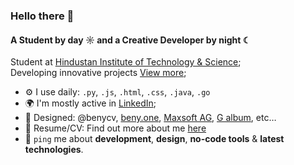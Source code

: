 ### Hello there 👋

#### A Student by day ☼ and a Creative Developer by night ☾

Student at [Hindustan Institute of Technology & Science](https://hindustanuniv.ac.in);<br>
Developing innovative projects [View more](https://github.com/BenyD?tab=repositories);<br>

- ⚙️ I use daily: `.py`, `.js`, `.html`, `.css`, `.java`, `.go`
- 🌍 I'm mostly active in [LinkedIn](https://www.linkedin.com/in/benydishon/);
- 💅 Designed: @benycv, [beny.one](https://beny.one), [Maxsoft AG](https://www.maxsoft.ch), [G album](https://galbum.net), etc…
- 📄 Resume/CV: Find out more about me [here](https://cv.beny.one)
- 💬 `ping` me about **development**, **design**, **no-code tools** & **latest technologies**.
